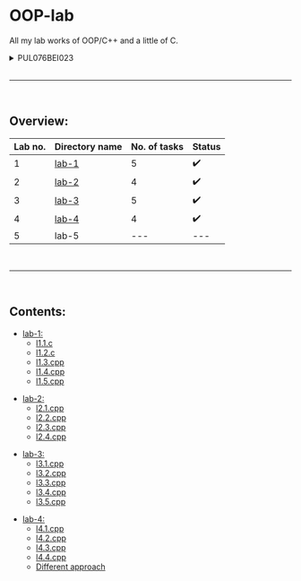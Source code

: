 # OOP-lab

All my lab works of OOP/C++ and a little of C.

<details>
<summary>PUL076BEI023</summary>
<ul>
<li>Prajwol Pradhan</li>
<li>BECIE I/II</li>
</details>

<br>

---

<br>

## Overview:

| Lab no. |  Directory name   | No. of tasks | Status |
|---------|-------------------|--------------|--------|
|   1     | [lab-1](./lab-1/) |       5      |  :heavy_check_mark: |
|   2     | [lab-2](./lab-2/) |       4      |  :heavy_check_mark: |
|   3     | [lab-3](./lab-3/) |       5      |  :heavy_check_mark: |
|   4     | [lab-4](./lab-4/) |       4      |  :heavy_check_mark: |
|   5     |   lab-5           |      ---     |  ---   |


<br>

---

<br>

## Contents:

+ [lab-1:](./lab-1/)
    - [l1.1.c](./lab-1/l1.1.c)
    - [l1.2.c](./lab-1/l1.2.c)
    - [l1.3.cpp](./lab-1/l1.3.cpp)
    - [l1.4.cpp](./lab-1/l1.4.cpp)
    - [l1.5.cpp](./lab-1/l1.5.cpp)

- [lab-2:](./lab-2/)
    - [l2.1.cpp](./lab-2/l2.1.cpp)
    - [l2.2.cpp](./lab-2/l2.2.cpp)
    - [l2.3.cpp](./lab-2/l2.3.cpp)
    - [l2.4.cpp](./lab-2/l2.4.cpp)

+ [lab-3:](./lab-3/)
    - [l3.1.cpp](./lab-3/l3.1.cpp)
    - [l3.2.cpp](./lab-3/l3.2.cpp)
    - [l3.3.cpp](./lab-3/l3.3.cpp)
    - [l3.4.cpp](./lab-3/l3.4.cpp)
    - [l3.5.cpp](./lab-3/l3.5.cpp)
    
- [lab-4:](./lab-4/)
    - [l4.1.cpp](./lab-4/l4.1.cpp)
    - [l4.2.cpp](./lab-4/l4.2.cpp)
    - [l4.3.cpp](./lab-4/l4.3.cpp)
    - [l4.4.cpp](./lab-4/l4.4.cpp)
    - [Different approach](./lab-4/detailed_and_different_approach)
